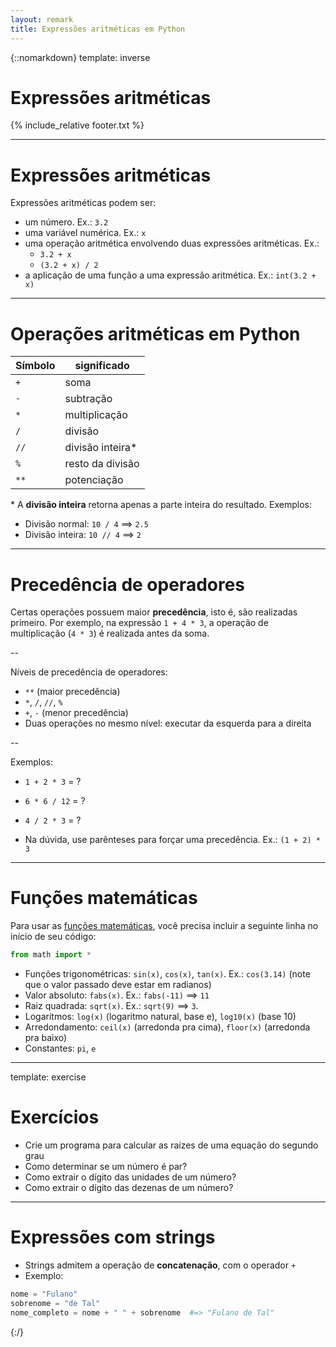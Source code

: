 ```yaml
---
layout: remark
title: Expressões aritméticas em Python
---
```


{::nomarkdown}
template: inverse

# Expressões aritméticas

{% include_relative footer.txt %}

---

# Expressões aritméticas

Expressões aritméticas podem ser:

- um número. Ex.: `3.2`
- uma variável numérica. Ex.: `x`
- uma operação aritmética envolvendo duas expressões aritméticas. Ex.:
  - `3.2 + x`
  - `(3.2 + x) / 2`
- a aplicação de uma função a uma expressão aritmética. Ex.: `int(3.2 + x)`

---

# Operações aritméticas em Python

| Símbolo |   significado    |
|---------|------------------|
| `+`     | soma             |
| `-`     | subtração        |
| `*`     | multiplicação    |
| `/`     | divisão          |
| `//`    | divisão inteira\*|
| `%`     | resto da divisão |
| `**`    | potenciação      |

\* A **divisão inteira** retorna apenas a parte inteira do resultado. Exemplos:

- Divisão normal: `10 / 4` ==> `2.5`
- Divisão inteira: `10 // 4` ==> `2`

---

# Precedência de operadores

Certas operações possuem maior **precedência**, isto é, são realizadas primeiro. Por exemplo, na expressão `1 + 4 * 3`, a operação de multiplicação (`4 * 3`) é realizada antes da soma.

--

Níveis de precedência de operadores:

- `**` (maior precedência)
- `*`, `/`, `//`, `%`
- `+`, `-` (menor precedência)
- Duas operações no mesmo nível: executar da esquerda para a direita


--


Exemplos:

- `1 + 2 * 3` = ?
- `6 * 6 / 12` = ?
- `4 / 2 * 3` = ?

- Na dúvida, use parênteses para forçar uma precedência. Ex.: `(1 + 2) * 3`

---

# Funções matemáticas

Para usar as [funções matemáticas](https://docs.python.org/3/library/math.html), você precisa incluir a seguinte linha no início de seu código:

```python
from math import *
```

- Funções trigonométricas: `sin(x)`, `cos(x)`, `tan(x)`. Ex.: `cos(3.14)` (note que o valor passado deve estar em radianos)
- Valor absoluto: `fabs(x)`. Ex.: `fabs(-11)` ==> `11`
- Raiz quadrada: `sqrt(x)`. Ex.: `sqrt(9)` ==> `3`.
- Logaritmos: `log(x)` (logaritmo natural, base e), `log10(x)` (base 10)
- Arredondamento: `ceil(x)` (arredonda pra cima), `floor(x)` (arredonda pra baixo)
- Constantes: `pi`, `e`

---
template: exercise
# Exercícios

- Crie um programa para calcular as raízes de uma equação do segundo grau
- Como determinar se um número é par?
- Como extrair o dígito das unidades de um número?
- Como extrair o dígito das dezenas de um número?

---

# Expressões com strings

- Strings admitem a operação de **concatenação**, com o operador `+`
- Exemplo:

```python
nome = "Fulano"
sobrenome = "de Tal"
nome_completo = nome + " " + sobrenome  #=> "Fulano de Tal"
```

{:/}
